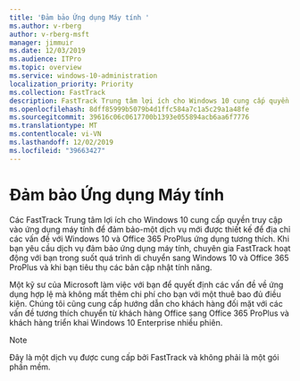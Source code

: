 ```yaml
---
title: 'Đảm bảo Ứng dụng Máy tính '
ms.author: v-rberg
author: v-rberg-msft
manager: jimmuir
ms.date: 12/03/2019
ms.audience: ITPro
ms.topic: overview
ms.service: windows-10-administration
localization_priority: Priority
ms.collection: FastTrack
description: FastTrack Trung tâm lợi ích cho Windows 10 cung cấp quyền truy cập vào ứng dụng máy tính để đảm bảo-một dịch vụ được thiết kế để địa chỉ các vấn đề với Windows 10 và Office 365 ProPlus ứng dụng tương thích.
ms.openlocfilehash: 8dff85999b5079b4d1ffc584a7c1a5c29a1a48fe
ms.sourcegitcommit: 39616c06c0617700b1393e055894acb6aa6f7776
ms.translationtype: MT
ms.contentlocale: vi-VN
ms.lasthandoff: 12/02/2019
ms.locfileid: "39663427"
---
```

# <a name="desktop-app-assure"></a>Đảm bảo Ứng dụng Máy tính 

Các FastTrack Trung tâm lợi ích cho Windows 10 cung cấp quyền truy cập vào ứng dụng máy tính để đảm bảo-một dịch vụ mới được thiết kế để địa chỉ các vấn đề với Windows 10 và Office 365 ProPlus ứng dụng tương thích. Khi bạn yêu cầu dịch vụ đảm bảo ứng dụng máy tính, chuyên gia FastTrack hoạt động với bạn trong suốt quá trình di chuyển sang Windows 10 và Office 365 ProPlus và khi bạn tiêu thụ các bản cập nhật tính năng. 

Một kỹ sư của Microsoft làm việc với bạn để quyết định các vấn đề về ứng dụng hợp lệ mà không mất thêm chi phí cho bạn với một thuê bao đủ điều kiện. Chúng tôi cũng cung cấp hướng dẫn cho khách hàng đối mặt với các vấn đề tương thích chuyển từ khách hàng Office sang Office 365 ProPlus và khách hàng triển khai Windows 10 Enterprise nhiều phiên. 

  > [!NOTE]
> Đây là một dịch vụ được cung cấp bởi FastTrack và không phải là một gói phần mềm.

    

 
